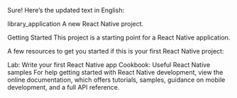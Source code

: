 
Sure! Here’s the updated text in English:

library_application
A new React Native project.

Getting Started
This project is a starting point for a React Native application.

A few resources to get you started if this is your first React Native project:

Lab: Write your first React Native app
Cookbook: Useful React Native samples
For help getting started with React Native development, view the online documentation, which offers tutorials, samples, guidance on mobile development, and a full API reference.

